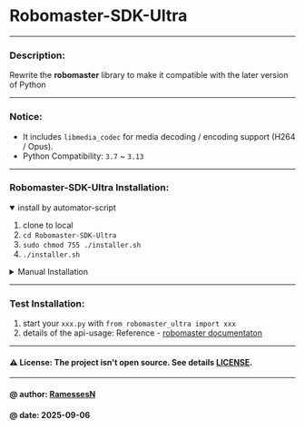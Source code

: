 # Robomaster-SDK-Ultra

---

### Description: 
Rewrite the **robomaster** library to make it compatible with the later version of Python

---

### Notice:
- It includes `libmedia_codec` for media decoding / encoding support (H264 / Opus).
- Python Compatibility: `3.7` ~ `3.13`

---

### Robomaster-SDK-Ultra Installation:

<details open>
<summary> install by automator-script </summary>

1. clone to local
2. `cd Robomaster-SDK-Ultra`
3. `sudo chmod 755 ./installer.sh`
4. `./installer.sh`

</details>

<details>
<summary> Manual Installation </summary>

1. clone to local
2. **robomaster-sdk-ultra** depends on `ffmpeg` and `opus` libraries. Install them via `homebrew` or system package manager
    - macOS (Apple Silicon / Intel): `brew install ffmpeg@4 opus`
    - Linux (Ubuntu / Debian): `sudo apt update; sudo apt install ffmpeg libopus-dev`
3. install **robomaster sdk ultra** library:
   - `cd Robomaster-SDK-Ultra`
   - `pip install -e .`
4. install **media decoder** dependency: 
   - `cd robomaster_lib/libmedia_codec_ultra`
   - `pip install -e .`
5. install **pybind11** dependency:
   - `cd pybind11`
   - `pip install -e .`

</details>

---

### Test Installation:

1. start your `xxx.py` with `from robomaster_ultra import xxx`
2. details of the api-usage: Reference - [robomaster documentaton](https://robomaster-dev.readthedocs.io/zh-cn/latest/index.html)

---

#### ⚠️ License: The project isn't open source. See details [LICENSE](./LICENSE).

---

#### @ author: [RamessesN](https://github.com/RamessesN)
#### @ date: 2025-09-06